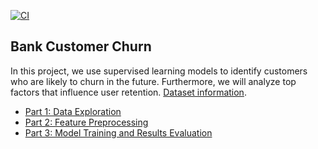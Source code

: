 [![CI](https://github.com/BobZhang26/Bob_PythonTemplate1/actions/workflows/cicd.yml/badge.svg)](https://github.com/BobZhang26/Bob_PythonTemplate1/actions/workflows/cicd.yml)
## Bank Customer Churn

In this project, we use supervised learning models to identify customers who are likely to churn in the future. Furthermore, we will analyze top factors that influence user retention. [Dataset information](https://www.kaggle.com/adammaus/predicting-churn-for-bank-customers).

* [Part 1: Data Exploration](#Part-1:-Data-Exploration)
* [Part 2: Feature Preprocessing](#Part-2:-Feature-Preprocessing)
* [Part 3: Model Training and Results Evaluation](#Part-3:-Model-Training-and-Result-Evaluation)

